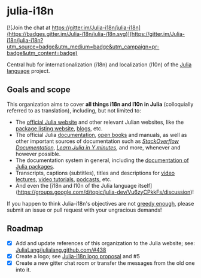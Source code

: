 # julia-i18n

[![Join the chat at https://gitter.im/Julia-i18n/julia-i18n](https://badges.gitter.im/Julia-i18n/julia-i18n.svg)](https://gitter.im/Julia-i18n/julia-i18n?utm_source=badge&utm_medium=badge&utm_campaign=pr-badge&utm_content=badge)

Central hub for internationalization (i18n) and localization (l10n) of the [Julia language](http://julialang.org/) project.

## Goals and scope

This organization aims to cover **all things i18n and l10n in Julia** (colloquially referred to as translation),
including, but not limited to:

* The [official Julia website](https://www.transifex.com/projects/p/julialang-web)
  and other relevant Julian websites, like the [package listing website](http://pkg.julialang.org/),
  [blogs](http://www.juliabloggers.com/), etc.
* The official Julia [documentation](http://docs.julialang.org/en/latest/),
  [open books](https://en.wikibooks.org/wiki/Introducing_Julia) and manuals,
  as well as other important sources of documentation
  such as [*StackOverflow Documentation*](http://stackoverflow.com/documentation/julia-lang/topics),
  [*Learn Julia in Y minutes*](https://learnxinyminutes.com/docs/julia/), and more,
  whenever and however possible.
* The documentation system in general,
  including the [documentation of Julia packages](https://github.com/JuliaDocs/Documenter.jl/issues/297).
* Transcripts, captions (subtitles), titles and descriptions for
  [video lectures](https://www.youtube.com/user/JuliaLanguage),
  [video tutorials](https://www.youtube.com/playlist?list=PLsu0TcgLDUiIznEhN165XmykqyLgzwY0Y),
  [podcasts](http://www.rce-cast.com/Podcast/rce-107-julia.html), etc.
* And even the [i18n and l10n of the Julia language itself]
  (https://groups.google.com/d/topic/julia-dev/Vu6zyCPkkFs/discussion)!

If you happen to think Julia-i18n's objectives
are not [greedy enough](http://julialang.org/blog/2012/02/why-we-created-julia),
please submit an issue or pull request with your ungracious demands!

## Roadmap

- [x] Add and update references of this organization to the Julia website;
  see: [JuliaLang/julialang.github.com/#438](https://github.com/JuliaLang/julialang.github.com/pull/438)
- [x] Create a logo; see 
  [Julia-i18n logo proposal](https://groups.google.com/d/topic/julia-dev/rahjsS_OW4g/discussion) and #5
- [x] Create a new gitter chat room or transfer the messages from the old one into it.
